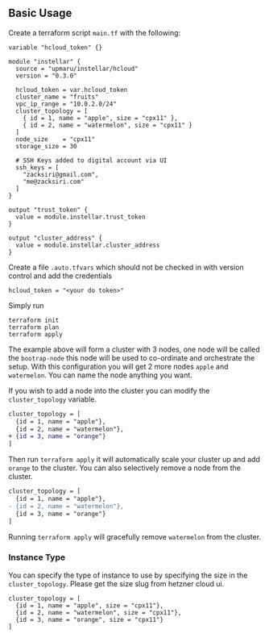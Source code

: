 ## Basic Usage

Create a terraform script `main.tf` with the following:

```hcl
variable "hcloud_token" {}

module "instellar" {
  source = "upmaru/instellar/hcloud"
  version = "0.3.0"

  hcloud_token = var.hcloud_token
  cluster_name = "fruits"
  vpc_ip_range = "10.0.2.0/24"
  cluster_topology = [
    { id = 1, name = "apple", size = "cpx11" },
    { id = 2, name = "watermelon", size = "cpx11" }
  ]
  node_size    = "cpx11"
  storage_size = 30

  # SSH Keys added to digital account via UI
  ssh_keys = [
    "zacksiri@gmail.com",
    "me@zacksiri.com"
  ]
}

output "trust_token" {
  value = module.instellar.trust_token
}

output "cluster_address" {
  value = module.instellar.cluster_address
}
```

Create a file `.auto.tfvars` which should not be checked in with version control and add the credentials

```hcl
hcloud_token = "<your do token>"
```

Simply run

```shell
terraform init
terraform plan
terraform apply
```

The example above will form a cluster with 3 nodes, one node will be called the `bootrap-node` this node will be used to co-ordinate and orchestrate the setup. With this configuration you will get 2 more nodes `apple` and `watermelon`. You can name the node anything you want.

If you wish to add a node into the cluster you can modify the `cluster_topology` variable.

```diff
cluster_topology = [
  {id = 1, name = "apple"},
  {id = 2, name = "watermelon"},
+ {id = 3, name = "orange"}
]
```

Then run `terraform apply` it will automatically scale your cluster up and add `orange` to the cluster. You can also selectively remove a node from the cluster.

```diff
cluster_topology = [
  {id = 1, name = "apple"},
- {id = 2, name = "watermelon"},
  {id = 3, name = "orange"}
]
```

Running `terraform apply` will gracefully remove `watermelon` from the cluster.

### Instance Type

You can specify the type of instance to use by specifying the size in the `cluster_topology`. Please get the size slug from hetzner cloud ui.

```hcl
cluster_topology = [
  {id = 1, name = "apple", size = "cpx11"},
  {id = 2, name = "watermelon", size = "cpx11"},
  {id = 3, name = "orange", size = "cpx11"}
]
```
